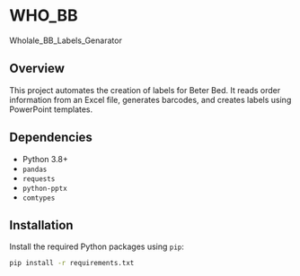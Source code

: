 # WHO_BB
Wholale_BB_Labels_Genarator

## Overview
This project automates the creation of labels for Beter Bed. It reads order information from an Excel file, generates barcodes, and creates labels using PowerPoint templates.

## Dependencies
- Python 3.8+
- `pandas`
- `requests`
- `python-pptx`
- `comtypes`

## Installation
Install the required Python packages using `pip`:
```bash
pip install -r requirements.txt
